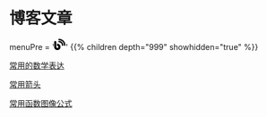 #   博客文章

menuPre = '<svg xmlns="http://www.w3.org/2000/svg" viewBox="0 0 512 512" height="20" width="20"><!--!Font Awesome Free 6.7.2 by @fontawesome - https://fontawesome.com License - https://fontawesome.com/license/free Copyright 2025 Fonticons, Inc.--><path d="M192 32c0 17.7 14.3 32 32 32c123.7 0 224 100.3 224 224c0 17.7 14.3 32 32 32s32-14.3 32-32C512 128.9 383.1 0 224 0c-17.7 0-32 14.3-32 32zm0 96c0 17.7 14.3 32 32 32c70.7 0 128 57.3 128 128c0 17.7 14.3 32 32 32s32-14.3 32-32c0-106-86-192-192-192c-17.7 0-32 14.3-32 32zM96 144c0-26.5-21.5-48-48-48S0 117.5 0 144L0 368c0 79.5 64.5 144 144 144s144-64.5 144-144s-64.5-144-144-144l-16 0 0 96 16 0c26.5 0 48 21.5 48 48s-21.5 48-48 48s-48-21.5-48-48l0-224z"/></svg>'
{{% children  depth="999" showhidden="true" %}}

[常用的数学表达](https://blog.csdn.net/m0_52062236/article/details/124314161)

[常用箭头](https://blog.csdn.net/m0_37167788/article/details/78603307)

[常用函数图像公式](https://blog.csdn.net/u012028275/article/details/119839411)